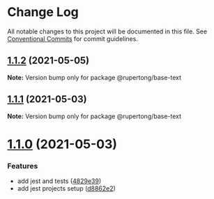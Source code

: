 # Change Log

All notable changes to this project will be documented in this file.
See [Conventional Commits](https://conventionalcommits.org) for commit guidelines.

## [1.1.2](https://github.com/rupert-ong/monorepo-components/compare/@rupertong/base-text@1.1.1...@rupertong/base-text@1.1.2) (2021-05-05)

**Note:** Version bump only for package @rupertong/base-text

## [1.1.1](https://github.com/rupert-ong/monorepo-components/compare/@rupertong/base-text@1.1.0...@rupertong/base-text@1.1.1) (2021-05-03)

**Note:** Version bump only for package @rupertong/base-text

# [1.1.0](https://github.com/rupert-ong/monorepo-components/compare/@rupertong/base-text@1.0.2...@rupertong/base-text@1.1.0) (2021-05-03)

### Features

- add jest and tests ([4829e39](https://github.com/rupert-ong/monorepo-components/commit/4829e393b49825b2ee08b60853434cffce0f5284))
- add jest projects setup ([d8862e2](https://github.com/rupert-ong/monorepo-components/commit/d8862e2a987c27caa76537f7798e3e0abcc69673))

